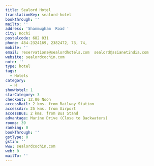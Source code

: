 ```yaml
---
title: Sealord Hotel
translationKey: sealord-hotel
bookthrough: ''
mailto: ''
address: 'Shanmugham  Road '
city: Kochi
postalcode: 682 031
phone: 484-2324169, 2382472, 73, 74,
mobile: ''
email: reservations@sealordhotels.com  sealord@asianetindia.com
website: sealordcochin.com
note: ''
type: hotel
tags:
  - Hotels
category:
  - H
showHotel: 1
starCategory: 3
checkout: 12.00 Noon
accessRail: 2 kms. from Railway Station
accessAir: 25 kms. from Airport
accessBus: 2 kms. from Bus Stand
advantage: Marine Drive (Close to Backwaters)
rooms: 39
ranking: 0
bookThrough: ''
gstType: 0
gstin: ''
www: sealordcochin.com
web: 0
mailTo: ''
---
```







